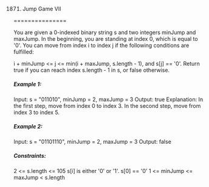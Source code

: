 1871. Jump Game VII

===============

You are given a 0-indexed binary string s and two integers minJump and maxJump. In the beginning, you are standing at index 0, which is equal to '0'. You can move from index i to index j if the following conditions are fulfilled:

i + minJump <= j <= min(i + maxJump, s.length - 1), and
s[j] == '0'.
Return true if you can reach index s.length - 1 in s, or false otherwise.

##### Example 1:

Input: s = "011010", minJump = 2, maxJump = 3
Output: true
Explanation:
In the first step, move from index 0 to index 3. 
In the second step, move from index 3 to index 5.

##### Example 2:

Input: s = "01101110", minJump = 2, maxJump = 3
Output: false

##### Constraints:

2 <= s.length <= 105
s[i] is either '0' or '1'.
s[0] == '0'
1 <= minJump <= maxJump < s.length

```java
```

